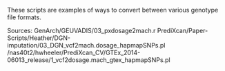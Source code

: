 These scripts are examples of ways to convert between various genotype file formats.

Sources: 
GenArch/GEUVADIS/03_pxdosage2mach.r
PrediXcan/Paper-Scripts/Heather/DGN-imputation/03_DGN_vcf2mach.dosage_hapmapSNPs.pl
/nas40t2/hwheeler/PrediXcan_CV/GTEx_2014-06013_release/1_vcf2dosage.mach_gtex_hapmapSNPs.pl
